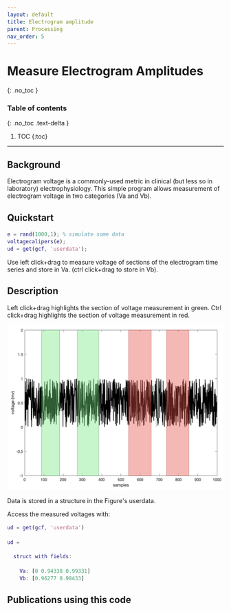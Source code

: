 ```yaml
---
layout: default
title: Electrogram amplitude
parent: Processing
nav_order: 5
---
```


# Measure Electrogram Amplitudes
{: .no_toc }

### Table of contents
{: .no_toc .text-delta }

1. TOC
{:toc}

---

## Background
Electrogram voltage is a commonly-used metric in clinical (but less so in laboratory) electrophysiology. This simple program allows measurement of electrogram voltage in two categories (Va and Vb).

## Quickstart
```matlab
e = rand(1000,1); % simulate some data
voltagecalipers(e);
ud = get(gcf, 'userdata');
```
Use left click+drag to measure voltage of sections of the electrogram time series and store in Va. (ctrl click+drag to store in Vb).

## Description
Left click+drag highlights the section of voltage measurement in green. Ctrl click+drag highlights the section of voltage measurement in red.

![](/assets/images/electrogram-voltage.png)

Data is stored in a structure in the Figure's userdata.

Access the measured voltages with:
```matlab
ud = get(gcf, 'userdata')

ud =

  struct with fields:

    Va: [0 0.94338 0.99331]
    Vb: [0.96277 0.98433]
```



## Publications using this code
